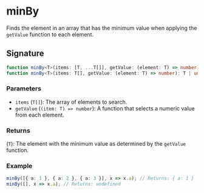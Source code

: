 # minBy

Finds the element in an array that has the minimum value when applying the `getValue` function to each element.

## Signature

```typescript
function minBy<T>(items: [T, ...T[]], getValue: (element: T) => number): T;
function minBy<T>(items: T[], getValue: (element: T) => number): T | undefined;
```

### Parameters

- `items` (`T[]`): The array of elements to search.
- `getValue` (`(item: T) => number`): A function that selects a numeric value from each element.

### Returns

(`T`): The element with the minimum value as determined by the `getValue` function.

### Example

```typescript
minBy([{ a: 1 }, { a: 2 }, { a: 3 }], x => x.a); // Returns: { a: 1 }
minBy([], x => x.a); // Returns: undefined
```
